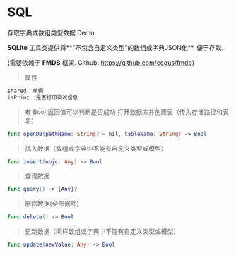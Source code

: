 # SQL
存取字典或数组类型数据 Demo

**SQLite** 工具类提供将**"不包含自定义类型"的数组或字典JSON化**, 便于存取. 

(需要依赖于 **FMDB** 框架. Github: https://github.com/ccgus/fmdb)

> 属性
```swift
shared: 单例
isPrint :是否打印调试信息
```

> 有 Bool 返回值可以判断是否成功
> 打开数据库并创建表（传入存储路径和表名）
```swift
func openDB(pathName: String? = nil, tableName: String) -> Bool
```
> 插入数据（数组或字典中不能有自定义类型或模型）
```swift
func insert(objc: Any) -> Bool
```
> 查询数据
```swift
func query() -> [Any]?
```
> 删除数据(全部删除)
```swift
func delete() -> Bool
```
> 更新数据（同样数组或字典中不能有自定义类型或模型）
```swift
func update(newValue: Any) -> Bool
```

